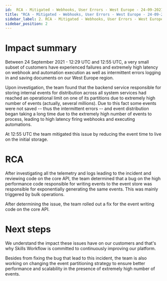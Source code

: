 ```yaml
---
id:  RCA - Mitigated - Webhooks, User Errors - West Europe - 24-09-2021
title: "RCA - Mitigated - Webhooks, User Errors - West Europe - 24-09-2021"
sidebar_label: 2. RCA - Mitigated - Webhooks, User Errors - West Europe - 24-09-2021
sidebar_position: 2
---
```


# Impact summary

Between 24 September 2021 - 12:29 UTC and 12:55 UTC, a very small subset of customers have experienced failures and extremely high latency on webhook and automation execution as well as intermittent errors logging in and saving documents on our West Europe region.  

Upon investigation, the team found that the backend service responsible for storing internal events for distribution across all system services had reached an operational limit on one of its partitions due to extremely high number of events (actually, several millions). Due to this fact some events were not saved -- thus the intermittent errors -- and event distribution began taking a long time due to the extremely high number of events to process, leading to high latency firing webhooks and executing automations. 

At 12:55 UTC the team mitigated this issue by reducing the event time to live on the initial storage.

# RCA

After investigating all the telemetry and logs leading to the incident and reviewing code on the core API, the team determined that a bug on the high performance code responsible for writing events to the event store was responsible for exponentially generating the same events. This was mainly triggered by bulk operations.

After determining the issue, the team rolled out a fix for the event writing code on the core API.

# Next steps

We understand the impact these issues have on our customers and that's why Skills Workflow is committed to continuously improving our platform.

Besides from fixing the bug that lead to this incident, the team is also working on changing the event partitioning strategy to ensure better performance and scalability in the presence of extremely high number of events.

